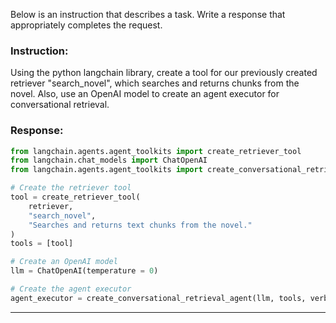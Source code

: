 Below is an instruction that describes a task. Write a response that appropriately completes the request.

### Instruction:
Using the python langchain library, create a tool for our previously created retriever "search_novel", which searches and returns chunks from the novel. Also, use an OpenAI model to create an agent executor for conversational retrieval.

### Response:
```python
from langchain.agents.agent_toolkits import create_retriever_tool
from langchain.chat_models import ChatOpenAI
from langchain.agents.agent_toolkits import create_conversational_retrieval_agent 

# Create the retriever tool
tool = create_retriever_tool(
    retriever, 
    "search_novel",
    "Searches and returns text chunks from the novel."
)
tools = [tool]

# Create an OpenAI model
llm = ChatOpenAI(temperature = 0)

# Create the agent executor
agent_executor = create_conversational_retrieval_agent(llm, tools, verbose=True)
```
---
